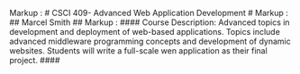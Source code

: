 Markup : # CSCI 409- Advanced Web Application Development # 
Markup : ## Marcel Smith ## 
Markup : #### Course Description: Advanced topics in development and deployment of web-based applications. Topics include advanced middleware programming concepts and development of dynamic websites. Students will write a full-scale wen application as their final project. ####